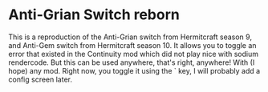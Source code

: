 # Anti-Grian Switch reborn

This is a reproduction of the Anti-Grian switch from Hermitcraft season 9, and Anti-Gem switch from Hermitcraft season 10. It allows you to toggle an error that existed in the Continuity mod which did not play nice with sodium rendercode. But this can be used anywhere, that's right, anywhere! With (I hope) any mod. Right now, you toggle it using the ` key, I will probably add a config screen later.
